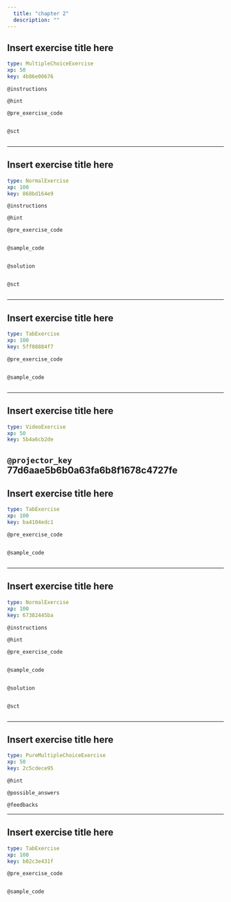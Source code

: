 ```yaml
---
  title: "chapter 2"
  description: ""
---
```


## Insert exercise title here

```yaml
type: MultipleChoiceExercise 
xp: 50 
key: 4b86e00676   
```





`@instructions`


`@hint`


`@pre_exercise_code`

```{python}

```


`@sct`

```{python}

```


---

## Insert exercise title here

```yaml
type: NormalExercise 
xp: 100 
key: 868bd164e9   
```





`@instructions`


`@hint`


`@pre_exercise_code`

```{python}

```


`@sample_code`

```{sql}

```


`@solution`

```{sql}

```


`@sct`

```{python}

```


---

## Insert exercise title here

```yaml
type: TabExercise 
xp: 100 
key: 5ff08884f7   
```





`@pre_exercise_code`

```{python}

```


`@sample_code`

```{sql}

```


---

## Insert exercise title here

```yaml
type: VideoExercise 
xp: 50 
key: 5b4a6cb2de   
```

`@projector_key`
77d6aae5b6b0a63fa6b8f1678c4727fe
---

## Insert exercise title here

```yaml
type: TabExercise 
xp: 100 
key: ba4104edc1   
```





`@pre_exercise_code`

```{python}

```


`@sample_code`

```{sql}

```


---

## Insert exercise title here

```yaml
type: NormalExercise 
xp: 100 
key: 67382445ba   
```





`@instructions`


`@hint`


`@pre_exercise_code`

```{python}

```


`@sample_code`

```{sql}

```


`@solution`

```{sql}

```


`@sct`

```{python}

```


---

## Insert exercise title here

```yaml
type: PureMultipleChoiceExercise 
xp: 50 
key: 2c5cdece95   
```





`@hint`


`@possible_answers`


`@feedbacks`


---

## Insert exercise title here

```yaml
type: TabExercise 
xp: 100 
key: b02c3e431f   
```





`@pre_exercise_code`

```{python}

```


`@sample_code`

```{sql}

```

